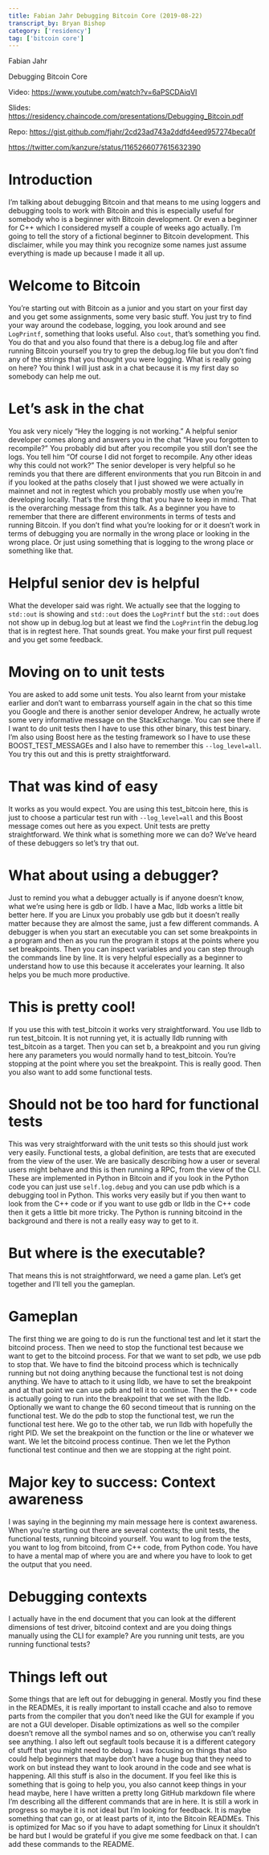 ```yaml
---
title: Fabian Jahr Debugging Bitcoin Core (2019-08-22)
transcript_by: Bryan Bishop
category: ['residency']
tag: ['bitcoin core']
---
```


Fabian Jahr

Debugging Bitcoin Core

Video: <https://www.youtube.com/watch?v=6aPSCDAiqVI>

Slides: <https://residency.chaincode.com/presentations/Debugging_Bitcoin.pdf>

Repo: <https://gist.github.com/fjahr/2cd23ad743a2ddfd4eed957274beca0f>

<https://twitter.com/kanzure/status/1165266077615632390>

# Introduction

I’m talking about debugging Bitcoin and that means to me using loggers and debugging tools to work with Bitcoin and this is especially useful for somebody who is a beginner with Bitcoin development. Or even a beginner for C++ which I considered myself a couple of weeks ago actually. I’m going to tell the story of a fictional beginner to Bitcoin development. This disclaimer, while you may think you recognize some names just assume everything is made up because I made it all up.

# Welcome to Bitcoin

You’re starting out with Bitcoin as a junior and you start on your first day and you get some assignments, some very basic stuff. You just try to find your way around the codebase, logging, you look around and see `LogPrintf`, something that looks useful. Also `cout`, that’s something you find. You do that and you also found that there is a debug.log file and after running Bitcoin yourself you try to grep the debug.log file but you don’t find any of the strings that you thought you were logging. What is really going on here? You think I will just ask in a chat because it is my first day so somebody can help me out. 

# Let’s ask in the chat

You ask very nicely “Hey the logging is not working.” A helpful senior developer comes along and answers you in the chat “Have you forgotten to recompile?” You probably did but after you recompile you still don’t see the logs. You tell him “Of course I did not forget to recompile. Any other ideas why this could not work?” The senior developer is very helpful so he reminds you that there are different environments that you run Bitcoin in and if you looked at the paths closely that I just showed we were actually in mainnet and not in regtest which you probably mostly use when you’re developing locally. That’s the first thing that you have to keep in mind. That is the overarching message from this talk. As a beginner you have to remember that there are different environments in terms of tests and running Bitcoin. If you don’t find what you’re looking for or it doesn’t work in terms of debugging you are normally in the wrong place or looking in the wrong place. Or just using something that is logging to the wrong place or something like that.

# Helpful senior dev is helpful

What the developer said was right. We actually see that the logging to `std::out` is showing and `std::out` does the `LogPrintf` but the `std::out` does not show up in debug.log but at least we find the `LogPrintf`in the debug.log that is in regtest here. That sounds great. You make your first pull request and you get some feedback.

# Moving on to unit tests

You are asked to add some unit tests. You also learnt from your mistake earlier and don’t want to embarrass yourself again in the chat so this time you Google and there is another senior developer Andrew, he actually wrote some very informative message on the StackExchange. You can see there if I want to do unit tests then I have to use this other binary, this test binary. I’m also using Boost here as the testing framework so I have to use these BOOST_TEST_MESSAGEs and I also have to remember this `--log_level=all`. You try this out and this is pretty straightforward. 

# That was kind of easy

It works as you would expect. You are using this test_bitcoin here, this is just to choose a particular test run with `--log_level=all` and this Boost message comes out here as you expect. Unit tests are pretty straightforward. We think what is something more we can do? We’ve heard of these debuggers so let’s try that out.

# What about using a debugger?

Just to remind you what a debugger actually is if anyone doesn’t know, what we’re using here is gdb or lldb. I have a Mac, lldb works a little bit better here. If you are Linux you probably use gdb but it doesn’t really matter because they are almost the same, just a few different commands. A debugger is when you start an executable you can set some breakpoints in a program and then as you run the program it stops at the points where you set breakpoints. Then you can inspect variables and you can step through the commands line by line. It is very helpful especially as a beginner to understand how to use this because it accelerates your learning. It also helps you be much more productive.

# This is pretty cool!

If you use this with test_bitcoin it works very straightforward. You use lldb to run test_bitcoin. It is not running yet, it is actually lldb running with test_bitcoin as a target. Then you can set b, a breakpoint and you run giving here any parameters you would normally hand to test_bitcoin. You’re stopping at the point where you set the breakpoint. This is really good. Then you also want to add some functional tests. 

# Should not be too hard for functional tests

This was very straightforward with the unit tests so this should just work very easily. Functional tests, a global definition, are tests that are executed from the view of the user. We are basically describing how a user or several users might behave and this is then running a RPC, from the view of the CLI. These are implemented in Python in Bitcoin and if you look in the Python code you can just use `self.log.debug` and you can use pdb which is a debugging tool in Python. This works very easily but if you then want to look from the C++ code or if you want to use gdb or lldb in the C++ code then it gets a little bit more tricky. The Python is running bitcoind in the background and there is not a really easy way to get to it. 

# But where is the executable? 

That means this is not straightforward, we need a game plan. Let’s get together and I’ll tell you the gameplan.

# Gameplan

The first thing we are going to do is run the functional test and let it start the bitcoind process. Then we need to stop the functional test because we want to get to the bitcoind process. For that we want to set pdb, we use pdb to stop that. We have to find the bitcoind process which is technically running but not doing anything because the functional test is not doing anything. We have to attach to it using lldb, we have to set the breakpoint and at that point we can use pdb and tell it to continue. Then the C++ code is actually going to run into the breakpoint that we set with the lldb. Optionally we want to change the 60 second timeout that is running on the functional test. We do the pdb to stop the functional test, we run the functional test here. We go to the other tab, we run lldb with hopefully the right PID. We set the breakpoint on the function or the line or whatever we want. We let the bitcoind process continue. Then we let the Python functional test continue and then we are stopping at the right point. 

# Major key to success: Context awareness

I was saying in the beginning my main message here is context awareness. When you’re starting out there are several contexts; the unit tests, the functional tests, running bitcoind yourself. You want to log from the tests, you want to log from bitcoind, from C++ code, from Python code. You have to have a mental map of where you are and where you have to look to get the output that you need.

# Debugging contexts

I actually have in the end document that you can look at the different dimensions of test driver, bitcoind context and are you doing things manually using the CLI for example? Are you running unit tests, are you running functional tests?

# Things left out

Some things that are left out for debugging in general. Mostly you find these in the READMEs, it is really important to install ccache and also to remove parts from the compiler that you don’t need like the GUI for example if you are not a GUI developer. Disable optimizations as well so the compiler doesn’t remove all the symbol names and so on, otherwise you can’t really see anything. I also left out segfault tools because it is a different category of stuff that you might need to debug. I was focusing on things that also could help beginners that maybe don’t have a huge bug that they need to work on but instead they want to look around in the code and see what is happening. All this stuff is also in the document. If you feel like this is something that is going to help you, you also cannot keep things in your head maybe, here I have written a pretty long GitHub markdown file where I’m describing all the different commands that are in here. It is still a work in progress so maybe it is not ideal but I’m looking for feedback. It is maybe something that can go, or at least parts of it, into the Bitcoin READMEs. This is optimized for Mac so if you have to adapt something for Linux it shouldn’t be hard but I would be grateful if you give me some feedback on that. I can add these commands to the README.

